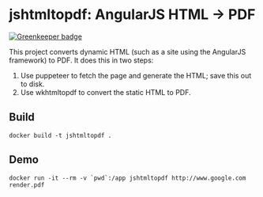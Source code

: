 # jshtmltopdf: AngularJS HTML -> PDF

[![Greenkeeper badge](https://badges.greenkeeper.io/wroberts/jshtmltopdf.svg)](https://greenkeeper.io/)

This project converts dynamic HTML (such as a site using the
AngularJS framework) to PDF.  It does this in two steps:

1. Use puppeteer to fetch the page and generate the HTML; save this
   out to disk.
2. Use wkhtmltopdf to convert the static HTML to PDF.

## Build
 
```
docker build -t jshtmltopdf .
```

## Demo

```
docker run -it --rm -v `pwd`:/app jshtmltopdf http://www.google.com render.pdf
```
